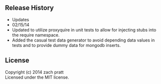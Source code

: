 ## Release History
* Updates
 * 02/15/14
  * Updated to utilize proxyquire in unit tests to allow for injecting stubs into the require namespace.
  * Added the casual test data generator to avoid depending data values in tests and to provide dummy data for mongodb inserts.

## License
Copyright (c) 2014 zach pratt  
Licensed under the MIT license.
